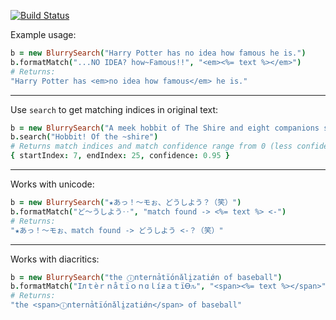 [![Build Status](https://secure.travis-ci.org/6/blurry_search.coffee.png?branch=master)](http://travis-ci.org/6/blurry_search.coffee)

Example usage:
```coffeescript
b = new BlurrySearch("Harry Potter has no idea how famous he is.")
b.formatMatch("...NO IDEA? how~Famous!!", "<em><%= text %></em>")
# Returns:
"Harry Potter has <em>no idea how famous</em> he is."
```
---
Use `search` to get matching indices in original text:
```coffeescript
b = new BlurrySearch("A meek hobbit of The Shire and eight companions set out")
b.search("Hobbit! Of the ~shire")
# Returns match indices and match confidence range from 0 (less confident) to 1:
{ startIndex: 7, endIndex: 25, confidence: 0.95 }
```
---
Works with unicode:
```coffeescript
b = new BlurrySearch("★あっ！〜モぉ、どうしよう？（笑）")
b.formatMatch("ど〜うしよう‥", "match found -> <%= text %> <-")
# Returns:
"★あっ！〜モぉ、match found -> どうしよう <-？（笑）"
```
---
Works with diacritics:
```coffeescript
b = new BlurrySearch("the ⓘnternảtḯonǎlḭzatiǿn of baseball")
b.formatMatch("IлｔèｒｎåｔïｏｎɑｌíƶａｔïꝊԉ", "<span><%= text %></span>")
# Returns:
"the <span>ⓘnternảtḯonǎlḭzatiǿn</span> of baseball"
```
